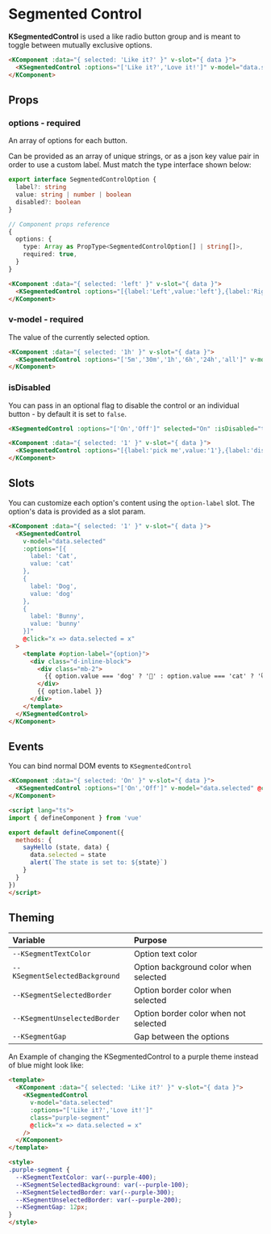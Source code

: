 # Segmented Control

**KSegmentedControl** is used a like radio button group and is meant to toggle between mutually exclusive options.

<KComponent :data="{ selected: 'Like it?' }" v-slot="{ data }">
  <KSegmentedControl :options="['Like it?','Love it!']" v-model="data.selected" @click="x => data.selected = x" />
</KComponent>

```html
<KComponent :data="{ selected: 'Like it?' }" v-slot="{ data }">
  <KSegmentedControl :options="['Like it?','Love it!']" v-model="data.selected" @click="x => data.selected = x" />
</KComponent>
```

## Props

### options - required

An array of options for each button.

Can be provided as an array of unique strings, or as a json key value pair in order to use a custom label. Must match the type interface shown below:

```ts
export interface SegmentedControlOption {
  label?: string
  value: string | number | boolean
  disabled?: boolean
}

// Component props reference
{
  options: {
    type: Array as PropType<SegmentedControlOption[] | string[]>,
    required: true,
  }
}
```

<KComponent :data="{ selected: 'left' }" v-slot="{ data }">
  <KSegmentedControl :options="[{label:'Left',value:'left'},{label:'Middle',value:'middle'},{label:'Right',value:'right'}]" v-model="data.selected" @click="x => data.selected = x" />
</KComponent>

```html
<KComponent :data="{ selected: 'left' }" v-slot="{ data }">
  <KSegmentedControl :options="[{label:'Left',value:'left'},{label:'Right',value:'right'}]" v-model="data.selected" @click="x => data.selected = x" />
</KComponent>
```

### v-model - required

The value of the currently selected option.

<KComponent :data="{ selected: '1h' }" v-slot="{ data }">
  <KSegmentedControl :options="['5m','30m','1h','6h','24h','all']" v-model="data.selected" @click="x => data.selected = x" />
</KComponent>

```html
<KComponent :data="{ selected: '1h' }" v-slot="{ data }">
  <KSegmentedControl :options="['5m','30m','1h','6h','24h','all']" v-model="data.selected" @click="x => data.selected = x" />
</KComponent>
```

### isDisabled

You can pass in an optional flag to disable the control or an individual button - by default it is set to `false`.

<KSegmentedControl :options="['On','Off']" selected="On" :isDisabled="true" />

```html
<KSegmentedControl :options="['On','Off']" selected="On" :isDisabled="true" />
```

<KComponent :data="{ selected: '1' }" v-slot="{ data }">
  <KSegmentedControl :options="[{label:'pick me',value:'1'},{label:'disabled',value:'2',disabled: true},{label:'or me',value:'3'}]" v-model="data.selected" @click="x => data.selected = x" />
</KComponent>

```html
<KComponent :data="{ selected: '1' }" v-slot="{ data }">
  <KSegmentedControl :options="[{label:'pick me',value:'1'},{label:'disabled',value:'2',disabled: true},{label:'or me',value:'3'}]" v-model="data.selected" @click="x => data.selected = x" />
</KComponent>
```

## Slots

You can customize each option's content using the `option-label` slot. The option's data is provided as a slot param.

<KComponent :data="{ selected: 'cat' }" v-slot="{ data }">
  <KSegmentedControl
    v-model="data.selected"
    :options="[{
      label: 'Cat',
      value: 'cat'
    },
    {
      label: 'Dog',
      value: 'dog'
    },
    {
      label: 'Bunny',
      value: 'bunny'
    }]"
    @click="x => data.selected = x"
  >
    <template #option-label="{ option }">
      <div class="d-inline-block">
        <div class="mb-2">
          {{ option.value === 'dog' ? '🐶' : option.value === 'cat' ? '😸' : '🐰' }}
        </div>
        {{ option.label }}
      </div>
    </template>
  </KSegmentedControl>
</KComponent>

```html
<KComponent :data="{ selected: '1' }" v-slot="{ data }">
  <KSegmentedControl
    v-model="data.selected"
    :options="[{
      label: 'Cat',
      value: 'cat'
    },
    {
      label: 'Dog',
      value: 'dog'
    },
    {
      label: 'Bunny',
      value: 'bunny'
    }]"
    @click="x => data.selected = x"
  >
    <template #option-label="{option}">
      <div class="d-inline-block">
        <div class="mb-2">
          {{ option.value === 'dog' ? '🐶' : option.value === 'cat' ? '😸' : '🐰' }}
        </div>
        {{ option.label }}
      </div>
    </template>
  </KSegmentedControl>
</KComponent>
```

## Events

You can bind normal DOM events to `KSegmentedControl`

<KComponent :data="{ selected: 'On' }" v-slot="{ data }">
  <KSegmentedControl class="mt-2" :options="['On','Off']" v-model="data.selected" @click="x => sayHello(x) || (data.selected = x)" />
</KComponent>

<script lang="ts">
import { defineComponent } from 'vue'

export default defineComponent({
  methods: {
    sayHello (state) {
      alert(`The state is set to: ${state}`)
    }
  }
})
</script>

```html
<KComponent :data="{ selected: 'On' }" v-slot="{ data }">
  <KSegmentedControl :options="['On','Off']" v-model="data.selected" @click="state => sayHello(state, data)" />
</KComponent>

<script lang="ts">
import { defineComponent } from 'vue'

export default defineComponent({
  methods: {
    sayHello (state, data) {
      data.selected = state
      alert(`The state is set to: ${state}`)
    }
  }
})
</script>
```

## Theming

| Variable | Purpose
|:-------- |:-------
| `--KSegmentTextColor` | Option text color
| `--KSegmentSelectedBackground` | Option background color when selected
| `--KSegmentSelectedBorder` | Option border color when selected
| `--KSegmentUnselectedBorder` | Option border color when not selected
| `--KSegmentGap` | Gap between the options

An Example of changing the KSegmentedControl to a purple theme instead of blue might look like:

<KComponent :data="{ selected: 'Like it?' }" v-slot="{ data }">
  <KSegmentedControl
      v-model="data.selected"
      :options="['Like it?','Love it!']"
      class="purple-segment"
      @click="x => data.selected = x"
    />
</KComponent>

```html
<template>
  <KComponent :data="{ selected: 'Like it?' }" v-slot="{ data }">
    <KSegmentedControl
      v-model="data.selected"
      :options="['Like it?','Love it!']"
      class="purple-segment"
      @click="x => data.selected = x"
    />
  </KComponent>
</template>

<style>
.purple-segment {
  --KSegmentTextColor: var(--purple-400);
  --KSegmentSelectedBackground: var(--purple-100);
  --KSegmentSelectedBorder: var(--purple-300);
  --KSegmentUnselectedBorder: var(--purple-200);
  --KSegmentGap: 12px;
}
</style>
```

<style scoped lang="scss">
.purple-segment {
  --KSegmentTextColor: var(--purple-400);
  --KSegmentSelectedBackground: var(--purple-100);
  --KSegmentSelectedBorder: var(--purple-300);
  --KSegmentUnselectedBorder: var(--purple-200);
  --KSegmentGap: 12px;
}
</style>

